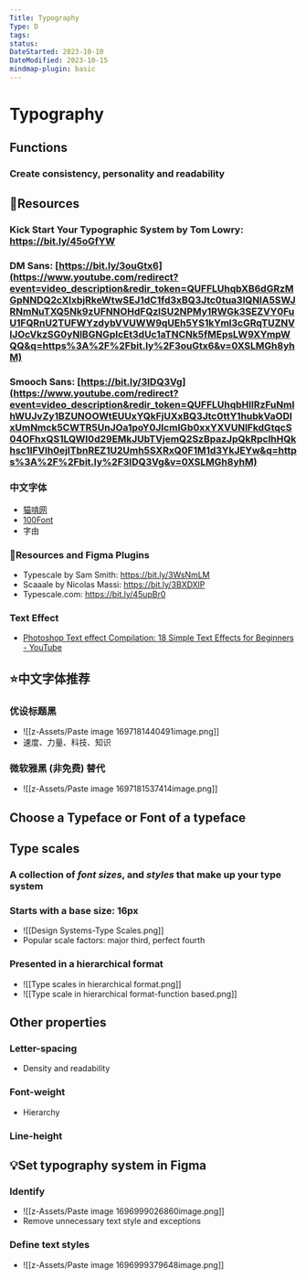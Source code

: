 ```yaml
---
Title: Typography
Type: D
tags: 
status: 
DateStarted: 2023-10-10
DateModified: 2023-10-15
mindmap-plugin: basic
---
```


# Typography

## Functions

### Create consistency, personality and readability

## 📌Resources

### Kick Start Your Typographic System by Tom Lowry: https://bit.ly/45oGfYW

### DM Sans: [https://bit.ly/3ouGtx6](https://www.youtube.com/redirect?event=video_description&redir_token=QUFFLUhqbXB6dGRzMGpNNDQ2cXlxbjRkeWtwSEJ1dC1fd3xBQ3Jtc0tua3lQNlA5SWJRNmNuTXQ5Nk9zUFNNOHdFQzlSU2NPMy1RWGk3SEZVY0FuU1FQRnU2TUFWYzdybVVUWW9qUEh5YS1kYml3cGRqTUZNVlJOcVkzSG0yNlBGNGplcEt3dUc1aTNCNk5fMEpsLW9XYmpWQQ&q=https%3A%2F%2Fbit.ly%2F3ouGtx6&v=0XSLMGh8yhM)

### Smooch Sans: [https://bit.ly/3IDQ3Vg](https://www.youtube.com/redirect?event=video_description&redir_token=QUFFLUhqbHllRzFuNmlhWUJvZy1BZUNOOWtEUUxYQkFjUXxBQ3Jtc0ttY1hubkVaODIxUmNmck5CWTR5UnJOa1poY0JIcmlGb0xxYXVUNlFkdGtqcS04OFhxQS1LQWI0d29EMkJUbTVjemQ2SzBpazJpQkRpclhHQkhsc1lFVlh0ejlTbnREZ1U2Umh5SXRxQ0F1M1d3YkJEYw&q=https%3A%2F%2Fbit.ly%2F3IDQ3Vg&v=0XSLMGh8yhM)

### 中文字体
- [猫啃网](https://www.maoken.com/)
- [100Font](https://www.100font.com/)
- 字由

### 📌Resources and Figma Plugins
- Typescale by Sam Smith: https://bit.ly/3WsNmLM
- Scaaale by Nicolas Massi: https://bit.ly/3BXDXlP
- Typescale.com: https://bit.ly/45upBr0

### Text Effect
- [Photoshop Text effect Compilation: 18 Simple Text Effects for Beginners - YouTube](https://www.youtube.com/watch?v=Z8DehBmFqLc)

## ⭐中文字体推荐

### 优设标题黑
- ![[z-Assets/Paste image 1697181440491image.png]]
- 速度、力量、科技、知识

### 微软雅黑 (非免费) 替代
- ![[z-Assets/Paste image 1697181537414image.png]]

## Choose a Typeface or Font of a typeface

## Type scales

### A collection of *font sizes*, and *styles* that make up your type system

### Starts with a base size: 16px
- ![[Design Systems-Type Scales.png]]
- Popular scale factors: major third, perfect fourth

### Presented in a hierarchical format
- ![[Type scales in hierarchical format.png]]
- ![[Type scale in hierarchical format-function based.png]]

## Other properties

### Letter-spacing
- Density and readability

### Font-weight
- Hierarchy

### Line-height

## 💡Set typography system in Figma

### Identify
- ![[z-Assets/Paste image 1696999026860image.png]]
- Remove unnecessary text style and exceptions

### Define text styles
- ![[z-Assets/Paste image 1696999379648image.png]]